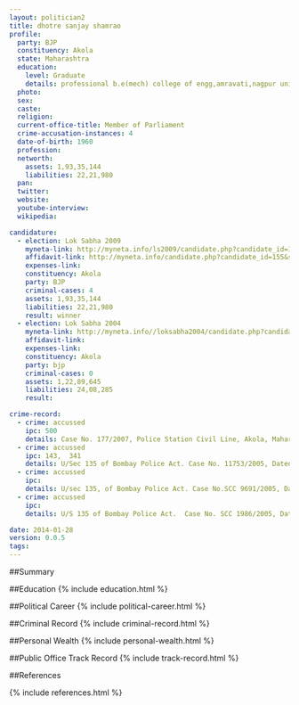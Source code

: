```yaml
---
layout: politician2
title: dhotre sanjay shamrao
profile: 
  party: BJP
  constituency: Akola
  state: Maharashtra
  education: 
    level: Graduate
    details: professional b.e(mech) college of engg,amravati,nagpur university 1981
  photo: 
  sex: 
  caste: 
  religion: 
  current-office-title: Member of Parliament
  crime-accusation-instances: 4
  date-of-birth: 1960
  profession: 
  networth: 
    assets: 1,93,35,144
    liabilities: 22,21,980
  pan: 
  twitter: 
  website: 
  youtube-interview: 
  wikipedia: 

candidature: 
  - election: Lok Sabha 2009
    myneta-link: http://myneta.info/ls2009/candidate.php?candidate_id=155
    affidavit-link: http://myneta.info/candidate.php?candidate_id=155&scan=original
    expenses-link: 
    constituency: Akola 
    party: BJP
    criminal-cases: 4
    assets: 1,93,35,144
    liabilities: 22,21,980
    result: winner 
  - election: Lok Sabha 2004
    myneta-link: http://myneta.info//loksabha2004/candidate.php?candidate_id=2295
    affidavit-link: 
    expenses-link: 
    constituency: Akola 
    party: bjp
    criminal-cases: 0
    assets: 1,22,89,645
    liabilities: 24,08,285
    result:  

crime-record: 
  - crime: accussed
    ipc: 500
    details: Case No. 177/2007, Police Station Civil Line, Akola, Maharashtra, Dated 28.02.2008, Revision Petition No. 953/09, was filed before the Hon'ble High Court Judicature of Bombay Nagpur Bench Nagpur. The Hon'ble High Court Has Stayed the Proceeding of trial court on 20/03/2009 
  - crime: accussed
    ipc: 143,  341
    details: U/Sec 135 of Bombay Police Act. Case No. 11753/2005, Dated 20/10/2005 
  - crime: accussed
    ipc: 
    details: U/sec 135, of Bombay Police Act. Case No.SCC 9691/2005, Date 24/08/2005 
  - crime: accussed
    ipc: 
    details: U/S 135 of Bombay Police Act.  Case No. SCC 1986/2005, Date 15/09/2005 

date: 2014-01-28
version: 0.0.5
tags: 
---
```

##Summary


##Education
{% include education.html %}


##Political Career
{% include political-career.html %}


##Criminal Record
{% include criminal-record.html %}


##Personal Wealth
{% include personal-wealth.html %}


##Public Office Track Record
{% include track-record.html %}


##References


{% include references.html %}